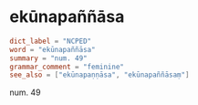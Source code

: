 # ekūnapaññāsa

``` toml
dict_label = "NCPED"
word = "ekūnapaññāsa"
summary = "num. 49"
grammar_comment = "feminine"
see_also = ["ekūnapaṇṇāsa", "ekūnapaññāsaṃ"]
```

num. 49

